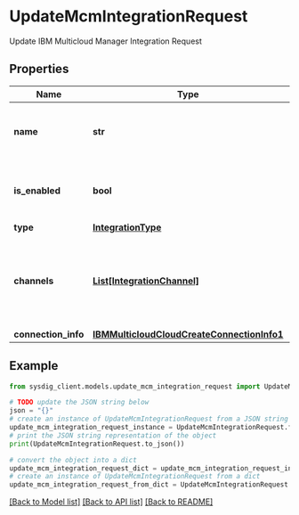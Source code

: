 # UpdateMcmIntegrationRequest

Update IBM Multicloud Manager Integration Request

## Properties

Name | Type | Description | Notes
------------ | ------------- | ------------- | -------------
**name** | **str** | A descriptive name to give to the integration | 
**is_enabled** | **bool** | If the forwarding should be enabled or not | [optional] [default to True]
**type** | [**IntegrationType**](IntegrationType.md) |  | 
**channels** | [**List[IntegrationChannel]**](IntegrationChannel.md) | Data types to forward. Must be compatible with the specified Integration type | [optional] 
**connection_info** | [**IBMMulticloudCloudCreateConnectionInfo1**](IBMMulticloudCloudCreateConnectionInfo1.md) |  | 

## Example

```python
from sysdig_client.models.update_mcm_integration_request import UpdateMcmIntegrationRequest

# TODO update the JSON string below
json = "{}"
# create an instance of UpdateMcmIntegrationRequest from a JSON string
update_mcm_integration_request_instance = UpdateMcmIntegrationRequest.from_json(json)
# print the JSON string representation of the object
print(UpdateMcmIntegrationRequest.to_json())

# convert the object into a dict
update_mcm_integration_request_dict = update_mcm_integration_request_instance.to_dict()
# create an instance of UpdateMcmIntegrationRequest from a dict
update_mcm_integration_request_from_dict = UpdateMcmIntegrationRequest.from_dict(update_mcm_integration_request_dict)
```
[[Back to Model list]](../README.md#documentation-for-models) [[Back to API list]](../README.md#documentation-for-api-endpoints) [[Back to README]](../README.md)


